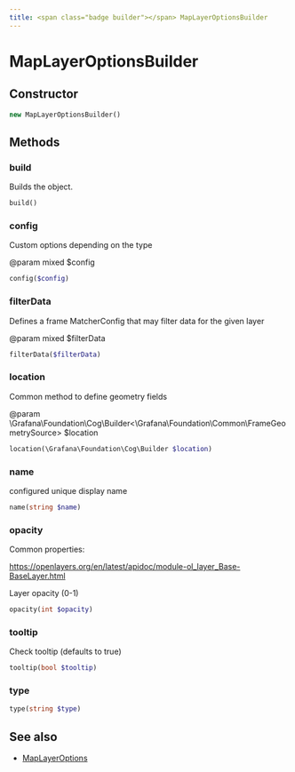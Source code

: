 ```yaml
---
title: <span class="badge builder"></span> MapLayerOptionsBuilder
---
```

# <span class="badge builder"></span> MapLayerOptionsBuilder

## Constructor

```php
new MapLayerOptionsBuilder()
```
## Methods

### <span class="badge object-method"></span> build

Builds the object.

```php
build()
```

### <span class="badge object-method"></span> config

Custom options depending on the type

@param mixed $config

```php
config($config)
```

### <span class="badge object-method"></span> filterData

Defines a frame MatcherConfig that may filter data for the given layer

@param mixed $filterData

```php
filterData($filterData)
```

### <span class="badge object-method"></span> location

Common method to define geometry fields

@param \Grafana\Foundation\Cog\Builder<\Grafana\Foundation\Common\FrameGeometrySource> $location

```php
location(\Grafana\Foundation\Cog\Builder $location)
```

### <span class="badge object-method"></span> name

configured unique display name

```php
name(string $name)
```

### <span class="badge object-method"></span> opacity

Common properties:

https://openlayers.org/en/latest/apidoc/module-ol_layer_Base-BaseLayer.html

Layer opacity (0-1)

```php
opacity(int $opacity)
```

### <span class="badge object-method"></span> tooltip

Check tooltip (defaults to true)

```php
tooltip(bool $tooltip)
```

### <span class="badge object-method"></span> type

```php
type(string $type)
```

## See also

 * <span class="badge object-type-class"></span> [MapLayerOptions](./object-MapLayerOptions.md)
